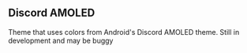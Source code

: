 ## Discord AMOLED

Theme that uses colors from Android's Discord AMOLED theme.
Still in development and may be buggy
